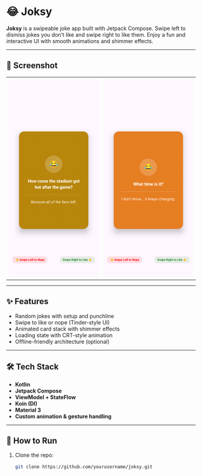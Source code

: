 # 😂 Joksy

**Joksy** is a swipeable joke app built with Jetpack Compose. Swipe left to dismiss jokes you don’t like and swipe right to like them. Enjoy a fun and interactive UI with smooth animations and shimmer effects.

---

## 📱 Screenshot


<table>
  <tr>
    <td>
      <img src="https://raw.githubusercontent.com/Sakthi-Developer/Joksy/master/screen_1.png" width="300"/>
    </td>
    <td>
      <img src="https://raw.githubusercontent.com/Sakthi-Developer/Joksy/master/screen_2.png" width="300"/>
    </td>
  </tr>
</table>

---

## ✨ Features

- Random jokes with setup and punchline
- Swipe to like or nope (Tinder-style UI)
- Animated card stack with shimmer effects
- Loading state with CRT-style animation
- Offline-friendly architecture (optional)

---

## 🛠 Tech Stack

- **Kotlin**
- **Jetpack Compose**
- **ViewModel + StateFlow**
- **Koin (DI)**
- **Material 3**
- **Custom animation & gesture handling**

---

## 🚀 How to Run

1. Clone the repo:
   ```bash
   git clone https://github.com/yourusername/joksy.git
